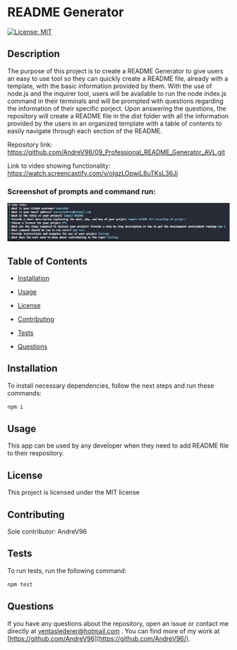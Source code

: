 # README Generator
[![License: MIT](https://img.shields.io/badge/License-MIT-yellow.svg)](https://opensource.org/licenses/MIT)

## Description

The purpose of this project is to create a README Generator to give users an easy to use tool so they can quickly create a README file, already with a template, with the basic information provided by them. With the use of node.js and the inquirer tool, users will be available to run the node index.js command in their terminals and will be prompted with questions regarding the information of their specific porject. Upon answering the questions, the repository will create a README file in the dist folder with all the information provided by the users in an organized template with a table of contents to easily navigate through each section of the README. 

Repository link: https://github.com/AndreV96/09_Professional_README_Generator_AVL.git

Link to video showing functionality: https://watch.screencastify.com/v/oIgzLOpwjL8uTKsL36Jj

### Screenshot of prompts and command run:

![Prompts](./prompts_ss.png)

## Table of Contents 

- [Installation](#installation)

- [Usage](#usage)

- [License](#license)

- [Contributing](#contributing)

- [Tests](#tests)

- [Questions](#questions)

## Installation

To install necessary dependencies, follow the next steps and run these commands:

```bash
npm i
```

## Usage

This app can be used by any developer when they need to add README file to their respository.

## License

This project is licensed under the MIT license

## Contributing

Sole contributor: AndreV96

## Tests

To run tests, run the following command:

```bash
npm test
```

## Questions

If you have any questions about the repository, open an issue or contact me directly at ventaslederer@hotmail.com . You can find more of my work at [https://github.com/AndreV96](https://github.com/AndreV96/).

